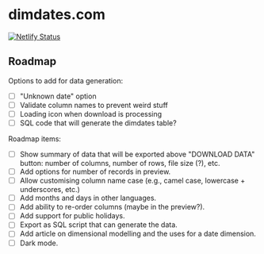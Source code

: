 # dimdates.com

[![Netlify Status](https://api.netlify.com/api/v1/badges/b1ac7976-fada-4a59-b625-9a0581b78482/deploy-status)](https://app.netlify.com/sites/dimdates/deploys)

## Roadmap

Options to add for data generation:
 - [ ] "Unknown date" option
 - [ ] Validate column names to prevent weird stuff
 - [ ] Loading icon when download is processing
 - [ ] SQL code that will generate the dimdates table?

Roadmap items:
 - [ ] Show summary of data that will be exported above "DOWNLOAD DATA" button: number of columns, number of rows, file size (?), etc.
 - [ ] Add options for number of records in preview.
 - [ ] Allow customising column name case (e.g., camel case, lowercase + underscores, etc.)
 - [ ] Add months and days in other languages.
 - [ ] Add ability to re-order columns (maybe in the preview?).
 - [ ] Add support for public holidays.
 - [ ] Export as SQL script that can generate the data.
 - [ ] Add article on dimensional modelling and the uses for a date dimension.
 - [ ] Dark mode.
